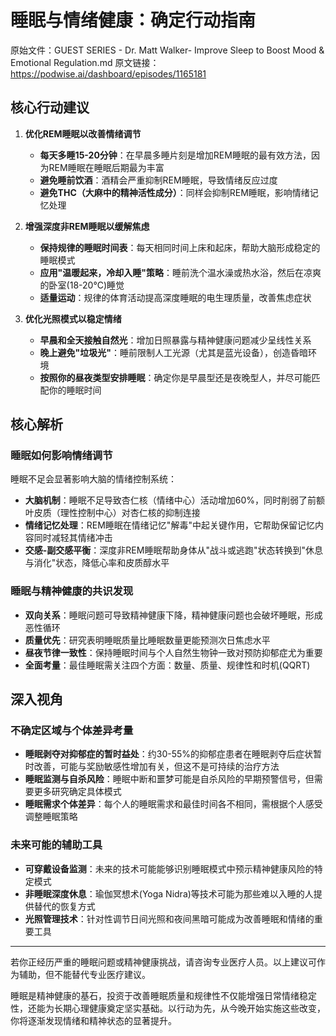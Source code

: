 # 睡眠与情绪健康：确定行动指南

原始文件：GUEST SERIES - Dr. Matt Walker- Improve Sleep to Boost Mood & Emotional Regulation.md
原文链接：https://podwise.ai/dashboard/episodes/1165181

## 核心行动建议

1. **优化REM睡眠以改善情绪调节**
   * **每天多睡15-20分钟**：在早晨多睡片刻是增加REM睡眠的最有效方法，因为REM睡眠在睡眠后期最为丰富
   * **避免睡前饮酒**：酒精会严重抑制REM睡眠，导致情绪反应过度
   * **避免THC（大麻中的精神活性成分）**：同样会抑制REM睡眠，影响情绪记忆处理

2. **增强深度非REM睡眠以缓解焦虑**
   * **保持规律的睡眠时间表**：每天相同时间上床和起床，帮助大脑形成稳定的睡眠模式
   * **应用"温暖起来，冷却入睡"策略**：睡前洗个温水澡或热水浴，然后在凉爽的卧室(18-20°C)睡觉
   * **适量运动**：规律的体育活动提高深度睡眠的电生理质量，改善焦虑症状

3. **优化光照模式以稳定情绪**
   * **早晨和全天接触自然光**：增加日照暴露与精神健康问题减少呈线性关系
   * **晚上避免"垃圾光"**：睡前限制人工光源（尤其是蓝光设备），创造昏暗环境
   * **按照你的昼夜类型安排睡眠**：确定你是早晨型还是夜晚型人，并尽可能匹配你的睡眠时间

## 核心解析

### 睡眠如何影响情绪调节

睡眠不足会显著影响大脑的情绪控制系统：

* **大脑机制**：睡眠不足导致杏仁核（情绪中心）活动增加60%，同时削弱了前额叶皮质（理性控制中心）对杏仁核的抑制连接
* **情绪记忆处理**：REM睡眠在情绪记忆"解毒"中起关键作用，它帮助保留记忆内容同时减轻其情绪冲击
* **交感-副交感平衡**：深度非REM睡眠帮助身体从"战斗或逃跑"状态转换到"休息与消化"状态，降低心率和皮质醇水平

### 睡眠与精神健康的共识发现

* **双向关系**：睡眠问题可导致精神健康下降，精神健康问题也会破坏睡眠，形成恶性循环
* **质量优先**：研究表明睡眠质量比睡眠数量更能预测次日焦虑水平
* **昼夜节律一致性**：保持睡眠时间与个人自然生物钟一致对预防抑郁症尤为重要
* **全面考量**：最佳睡眠需关注四个方面：数量、质量、规律性和时机(QQRT)

## 深入视角

### 不确定区域与个体差异考量

* **睡眠剥夺对抑郁症的暂时益处**：约30-55%的抑郁症患者在睡眠剥夺后症状暂时改善，可能与奖励敏感性增加有关，但这不是可持续的治疗方法
* **睡眠监测与自杀风险**：睡眠中断和噩梦可能是自杀风险的早期预警信号，但需要更多研究确定具体模式
* **睡眠需求个体差异**：每个人的睡眠需求和最佳时间各不相同，需根据个人感受调整睡眠策略

### 未来可能的辅助工具

* **可穿戴设备监测**：未来的技术可能能够识别睡眠模式中预示精神健康风险的特定模式
* **非睡眠深度休息**：瑜伽冥想术(Yoga Nidra)等技术可能为那些难以入睡的人提供替代的恢复方式
* **光照管理技术**：针对性调节日间光照和夜间黑暗可能成为改善睡眠和情绪的重要工具

---

若你正经历严重的睡眠问题或精神健康挑战，请咨询专业医疗人员。以上建议可作为辅助，但不能替代专业医疗建议。

睡眠是精神健康的基石，投资于改善睡眠质量和规律性不仅能增强日常情绪稳定性，还能为长期心理健康奠定坚实基础。以行动为先，从今晚开始实施这些改变，你将逐渐发现情绪和精神状态的显著提升。

